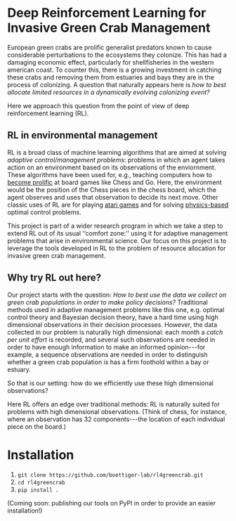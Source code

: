 # Deep Reinforcement Learning for Invasive Green Crab Management

European green crabs are prolific generalist predators known to cause considerable perturbations to the ecosystems they colonize. 
This has had a damaging economic effect, particularly for shellfisheries in the western american coast.
To counter this, there is a growing investment in catching these crabs and removing them from estuaries and bays they are in the process of colonizing.
A question that naturally appears here is *how to best allocate limited resources in a dynamically evolving colonizing event?*

Here we approach this question from the point of view of deep reinforcement learning (RL). 

## RL in environmental management

RL is a broad class of machine learning algorithms that are aimed at solving *adaptive control/management problems*: problems in which an agent takes action on an environment based on its observations of the enviornment. 
These algorithms have been used for, e.g., teaching computers how to [become prolific](https://www.science.org/doi/full/10.1126/science.aar6404?casa_token=Gq_WicEszrcAAAAA%3Ax2KMhvk4p7mdPuAgnA2MBW6xpzH63x6jWsSDJs9oGZtJ5geNZn_1BCHQ4Amk0ErXfEqqcjPss9FGpw) at board games like Chess and Go.
Here, the environment would be the position of the Chess pieces in the chess board, which the agent observes and uses that observation to decide its next move.
Other classic uses of RL are for playing [atari games](https://arxiv.org/abs/1312.5602) and for solving [physics-based](https://journals.aps.org/prx/abstract/10.1103/PhysRevX.8.031086) optimal control problems.

This project is part of a wider research program in which we take a step to extend RL out of its usual ‘‘comfort zone:’’ using it for adaptive management problems that arise in environmental science.
Our focus on this project is to leverage the tools developed in RL to the problem of resource allocation for invasive green crab management.

## Why try RL out here?

Our project starts with the question: *How to best use the data we collect on green crab populations in order to make policy decisions?*
Traditional methods used in adaptive management problems like this one, e.g. optimal control theory and Bayesian decision theory, have a hard time using high dimensional observations in their decision processes.
However, the data collected in our problem is naturally high dimensional: each month a *catch per unit effort* is recorded, and several such observations are needed in order to have enough information to make an informed opinion---for example, a sequence observations are needed in order to distinguish whether a green crab population is has a firm foothold within a bay or estuary.

So that is our setting: how do we efficiently use these high dimensional observations? 

Here RL offers an edge over traditional methods: RL is naturally suited for problems with high dimensional observations.
(Think of chess, for instance, where an observation has 32 components---the location of each individual piece on the board.) 

# Installation

1. `git clone https://github.com/boettiger-lab/rl4greencrab.git`
2. `cd rl4greencrab`
3. `pip install .`

(Coming soon: publishing our tools on PyPI in order to provide an easier installation!)

